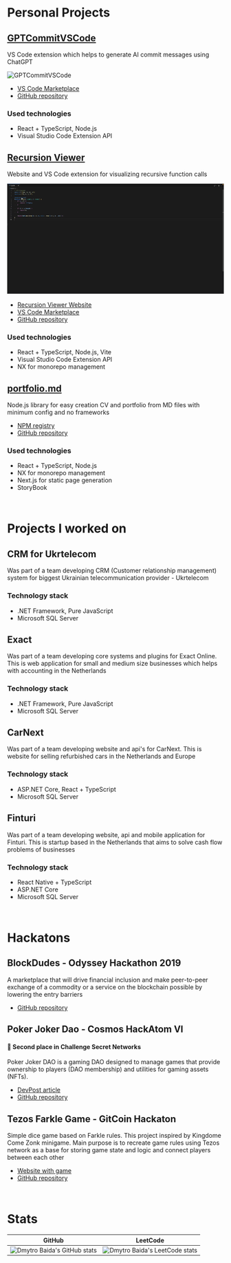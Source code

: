 # Personal Projects

## [GPTCommitVSCode](https://github.com/dmytrobaida/GPTCommitVSCode)

VS Code extension which helps to generate AI commit messages using ChatGPT

![GPTCommitVSCode](https://github.com/dmytrobaida/GPTCommitVSCode/raw/main/assets/images/example.gif)

* [VS Code Marketplace](https://marketplace.visualstudio.com/items?itemName=DmytroBaida.gpt-commit)
* [GitHub repository](https://github.com/dmytrobaida/GPTCommitVSCode)

### Used technologies

- React + TypeScript, Node.js
- Visual Studio Code Extension API

## [Recursion Viewer](https://github.com/dmytrobaida/recursion-viewer)

Website and VS Code extension for visualizing recursive function calls

![Recursion Viewer](https://raw.githubusercontent.com/dmytrobaida/recursion-viewer/main/apps/extension/assets/extension.gif)

* [Recursion Viewer Website](https://dmytrobaida.github.io/recursion-viewer)
* [VS Code Marketplace](https://marketplace.visualstudio.com/items?itemName=DmytroBaida.recursion-viewer)
* [GitHub repository](https://github.com/dmytrobaida/recursion-viewer)

### Used technologies

- React + TypeScript, Node.js, Vite
- Visual Studio Code Extension API
- NX for monorepo management

## [portfolio.md](https://github.com/portfolio-md)

Node.js library for easy creation CV and portfolio from MD files with minimum config and no frameworks

* [NPM registry](https://www.npmjs.com/org/portfolio.md)
* [GitHub repository](https://github.com/portfolio-md)

### Used technologies

- React + TypeScript, Node.js
- NX for monorepo management
- Next.js for static page generation
- StoryBook

<br/>

# Projects I worked on

## CRM for Ukrtelecom

Was part of a team developing CRM (Customer relationship management) system for biggest Ukrainian telecommunication provider - Ukrtelecom

### Technology stack

- .NET Framework, Pure JavaScript
- Microsoft SQL Server

## Exact

Was part of a team developing core systems and plugins for Exact Online. This is web application for small and medium size businesses which helps with accounting in the Netherlands

### Technology stack

- .NET Framework, Pure JavaScript
- Microsoft SQL Server

## CarNext

Was part of a team developing website and api's for CarNext. This is website for selling refurbished cars in the Netherlands and Europe 

### Technology stack

- ASP.NET Core, React + TypeScript
- Microsoft SQL Server

## Finturi

Was part of a team developing website, api and mobile application for Finturi. This is startup based in the Netherlands that aims to solve cash flow problems of businesses

### Technology stack

- React Native + TypeScript
- ASP.NET Core
- Microsoft SQL Server

<br/>

# Hackatons

## BlockDudes - Odyssey Hackathon 2019

A marketplace that will drive financial inclusion and make peer-to-peer exchange of a commodity or a service on the blockchain possible by lowering the entry barriers

* [GitHub repository](https://github.com/odysseyhack/blockdudes)

## Poker Joker Dao - Cosmos HackAtom VI
#### 🥈 Second place in Challenge Secret Networks

Poker Joker DAO is a gaming DAO designed to manage games that provide ownership to players (DAO membership) and utilities for gaming assets (NFTs).

* [DevPost article](https://devpost.com/software/yatzee)
* [GitHub repository](https://github.com/iorveth/scrt-poker-joker)

## Tezos Farkle Game - GitCoin Hackaton

Simple dice game based on Farkle rules. This project inspired by Kingdome Come Zonk minigame. Main purpose is to recreate game rules using Tezos network as a base for storing game state and logic and connect players between each other

* [Website with game](https://dmytrobaida.github.io/Tezos-Farkle)
* [GitHub repository](https://github.com/dmytrobaida/Tezos-Farkle)

<br/>

# Stats

| GitHub  | LeetCode |
| ------------- | ------------- |
| ![Dmytro Baida's GitHub stats](https://github-readme-stats.vercel.app/api?username=dmytrobaida&show_icons=true&theme=transparent)  | ![Dmytro Baida's LeetCode stats](https://leetcode-stats-six.vercel.app/?username=dmytrobaida)  |